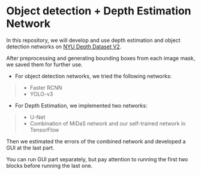 # Object detection + Depth Estimation Network

In this repository, we will develop and use depth estimation and object detection networks on [NYU Depth Dataset V2](https://cs.nyu.edu/~silberman/datasets/nyu_depth_v2.html).

After preprocessing and generating bounding boxes from each image mask, we saved them for further use.

- For object detection networks, we tried the following networks:

>* Faster RCNN
>* YOLO-v3

- For Depth Estimation, we implemented two networks:

>* U-Net
>* Combination of MiDaS network and our self-trained network in TensorFlow

Then we estimated the errors of the combined network and developed a GUI at the last part.

You can run GUI part separately, but pay attention to running the first two blocks before running the last one.
